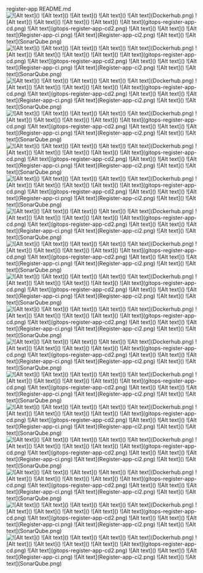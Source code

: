 register-app
README.md ![<br>
!\[Alt text\](<ArgoCD Dashboard0.png>) !\[Alt text\](<ArgoCD Dashboard1.png>) !\[Alt text\](<Argocd Dashboard2.png>) !\[Alt text\](<CloudFormation Stacks.png>) !\[Alt text\](Dockerhub.png) !\[Alt text\](<EKS Cluster.png>) !\[Alt text\](<Final App.png>) !\[Alt text\](<Github repo1.png>) !\[Alt text\](<Github repo2.png>) !\[Alt text\](gitops-register-app-cd.png) !\[Alt text\](gitops-register-app-cd2.png) !\[Alt text\](<Jenkins Dashboard.png>) !\[Alt text\](<Project Overview.png>) !\[Alt text\](Register-app-ci.png) !\[Alt text\](Register-app-ci2.png) !\[Alt text\](<Servers in AWS.png>) !\[Alt text\](SonarQube.png)](webapp/images/SonarQube.png) ![<br>
!\[Alt text\](<ArgoCD Dashboard0.png>) !\[Alt text\](<ArgoCD Dashboard1.png>) !\[Alt text\](<Argocd Dashboard2.png>) !\[Alt text\](<CloudFormation Stacks.png>) !\[Alt text\](Dockerhub.png) !\[Alt text\](<EKS Cluster.png>) !\[Alt text\](<Final App.png>) !\[Alt text\](<Github repo1.png>) !\[Alt text\](<Github repo2.png>) !\[Alt text\](gitops-register-app-cd.png) !\[Alt text\](gitops-register-app-cd2.png) !\[Alt text\](<Jenkins Dashboard.png>) !\[Alt text\](<Project Overview.png>) !\[Alt text\](Register-app-ci.png) !\[Alt text\](Register-app-ci2.png) !\[Alt text\](<Servers in AWS.png>) !\[Alt text\](SonarQube.png)](<webapp/images/Servers in AWS.png>) ![<br>
!\[Alt text\](<ArgoCD Dashboard0.png>) !\[Alt text\](<ArgoCD Dashboard1.png>) !\[Alt text\](<Argocd Dashboard2.png>) !\[Alt text\](<CloudFormation Stacks.png>) !\[Alt text\](Dockerhub.png) !\[Alt text\](<EKS Cluster.png>) !\[Alt text\](<Final App.png>) !\[Alt text\](<Github repo1.png>) !\[Alt text\](<Github repo2.png>) !\[Alt text\](gitops-register-app-cd.png) !\[Alt text\](gitops-register-app-cd2.png) !\[Alt text\](<Jenkins Dashboard.png>) !\[Alt text\](<Project Overview.png>) !\[Alt text\](Register-app-ci.png) !\[Alt text\](Register-app-ci2.png) !\[Alt text\](<Servers in AWS.png>) !\[Alt text\](SonarQube.png)](webapp/images/Register-app-ci2.png) ![<br>
!\[Alt text\](<ArgoCD Dashboard0.png>) !\[Alt text\](<ArgoCD Dashboard1.png>) !\[Alt text\](<Argocd Dashboard2.png>) !\[Alt text\](<CloudFormation Stacks.png>) !\[Alt text\](Dockerhub.png) !\[Alt text\](<EKS Cluster.png>) !\[Alt text\](<Final App.png>) !\[Alt text\](<Github repo1.png>) !\[Alt text\](<Github repo2.png>) !\[Alt text\](gitops-register-app-cd.png) !\[Alt text\](gitops-register-app-cd2.png) !\[Alt text\](<Jenkins Dashboard.png>) !\[Alt text\](<Project Overview.png>) !\[Alt text\](Register-app-ci.png) !\[Alt text\](Register-app-ci2.png) !\[Alt text\](<Servers in AWS.png>) !\[Alt text\](SonarQube.png)](webapp/images/Register-app-ci.png) ![<br>
!\[Alt text\](<ArgoCD Dashboard0.png>) !\[Alt text\](<ArgoCD Dashboard1.png>) !\[Alt text\](<Argocd Dashboard2.png>) !\[Alt text\](<CloudFormation Stacks.png>) !\[Alt text\](Dockerhub.png) !\[Alt text\](<EKS Cluster.png>) !\[Alt text\](<Final App.png>) !\[Alt text\](<Github repo1.png>) !\[Alt text\](<Github repo2.png>) !\[Alt text\](gitops-register-app-cd.png) !\[Alt text\](gitops-register-app-cd2.png) !\[Alt text\](<Jenkins Dashboard.png>) !\[Alt text\](<Project Overview.png>) !\[Alt text\](Register-app-ci.png) !\[Alt text\](Register-app-ci2.png) !\[Alt text\](<Servers in AWS.png>) !\[Alt text\](SonarQube.png)](<webapp/images/Project Overview.png>) ![<br>
!\[Alt text\](<ArgoCD Dashboard0.png>) !\[Alt text\](<ArgoCD Dashboard1.png>) !\[Alt text\](<Argocd Dashboard2.png>) !\[Alt text\](<CloudFormation Stacks.png>) !\[Alt text\](Dockerhub.png) !\[Alt text\](<EKS Cluster.png>) !\[Alt text\](<Final App.png>) !\[Alt text\](<Github repo1.png>) !\[Alt text\](<Github repo2.png>) !\[Alt text\](gitops-register-app-cd.png) !\[Alt text\](gitops-register-app-cd2.png) !\[Alt text\](<Jenkins Dashboard.png>) !\[Alt text\](<Project Overview.png>) !\[Alt text\](Register-app-ci.png) !\[Alt text\](Register-app-ci2.png) !\[Alt text\](<Servers in AWS.png>) !\[Alt text\](SonarQube.png)](<webapp/images/Jenkins Dashboard.png>) ![<br>
!\[Alt text\](<ArgoCD Dashboard0.png>) !\[Alt text\](<ArgoCD Dashboard1.png>) !\[Alt text\](<Argocd Dashboard2.png>) !\[Alt text\](<CloudFormation Stacks.png>) !\[Alt text\](Dockerhub.png) !\[Alt text\](<EKS Cluster.png>) !\[Alt text\](<Final App.png>) !\[Alt text\](<Github repo1.png>) !\[Alt text\](<Github repo2.png>) !\[Alt text\](gitops-register-app-cd.png) !\[Alt text\](gitops-register-app-cd2.png) !\[Alt text\](<Jenkins Dashboard.png>) !\[Alt text\](<Project Overview.png>) !\[Alt text\](Register-app-ci.png) !\[Alt text\](Register-app-ci2.png) !\[Alt text\](<Servers in AWS.png>) !\[Alt text\](SonarQube.png)](webapp/images/gitops-register-app-cd2.png) ![<br>
!\[Alt text\](<ArgoCD Dashboard0.png>) !\[Alt text\](<ArgoCD Dashboard1.png>) !\[Alt text\](<Argocd Dashboard2.png>) !\[Alt text\](<CloudFormation Stacks.png>) !\[Alt text\](Dockerhub.png) !\[Alt text\](<EKS Cluster.png>) !\[Alt text\](<Final App.png>) !\[Alt text\](<Github repo1.png>) !\[Alt text\](<Github repo2.png>) !\[Alt text\](gitops-register-app-cd.png) !\[Alt text\](gitops-register-app-cd2.png) !\[Alt text\](<Jenkins Dashboard.png>) !\[Alt text\](<Project Overview.png>) !\[Alt text\](Register-app-ci.png) !\[Alt text\](Register-app-ci2.png) !\[Alt text\](<Servers in AWS.png>) !\[Alt text\](SonarQube.png)](webapp/images/gitops-register-app-cd.png) ![<br>
!\[Alt text\](<ArgoCD Dashboard0.png>) !\[Alt text\](<ArgoCD Dashboard1.png>) !\[Alt text\](<Argocd Dashboard2.png>) !\[Alt text\](<CloudFormation Stacks.png>) !\[Alt text\](Dockerhub.png) !\[Alt text\](<EKS Cluster.png>) !\[Alt text\](<Final App.png>) !\[Alt text\](<Github repo1.png>) !\[Alt text\](<Github repo2.png>) !\[Alt text\](gitops-register-app-cd.png) !\[Alt text\](gitops-register-app-cd2.png) !\[Alt text\](<Jenkins Dashboard.png>) !\[Alt text\](<Project Overview.png>) !\[Alt text\](Register-app-ci.png) !\[Alt text\](Register-app-ci2.png) !\[Alt text\](<Servers in AWS.png>) !\[Alt text\](SonarQube.png)](<webapp/images/Github repo2.png>) ![<br>
!\[Alt text\](<ArgoCD Dashboard0.png>) !\[Alt text\](<ArgoCD Dashboard1.png>) !\[Alt text\](<Argocd Dashboard2.png>) !\[Alt text\](<CloudFormation Stacks.png>) !\[Alt text\](Dockerhub.png) !\[Alt text\](<EKS Cluster.png>) !\[Alt text\](<Final App.png>) !\[Alt text\](<Github repo1.png>) !\[Alt text\](<Github repo2.png>) !\[Alt text\](gitops-register-app-cd.png) !\[Alt text\](gitops-register-app-cd2.png) !\[Alt text\](<Jenkins Dashboard.png>) !\[Alt text\](<Project Overview.png>) !\[Alt text\](Register-app-ci.png) !\[Alt text\](Register-app-ci2.png) !\[Alt text\](<Servers in AWS.png>) !\[Alt text\](SonarQube.png)](<webapp/images/Github repo1.png>) ![<br>
!\[Alt text\](<ArgoCD Dashboard0.png>) !\[Alt text\](<ArgoCD Dashboard1.png>) !\[Alt text\](<Argocd Dashboard2.png>) !\[Alt text\](<CloudFormation Stacks.png>) !\[Alt text\](Dockerhub.png) !\[Alt text\](<EKS Cluster.png>) !\[Alt text\](<Final App.png>) !\[Alt text\](<Github repo1.png>) !\[Alt text\](<Github repo2.png>) !\[Alt text\](gitops-register-app-cd.png) !\[Alt text\](gitops-register-app-cd2.png) !\[Alt text\](<Jenkins Dashboard.png>) !\[Alt text\](<Project Overview.png>) !\[Alt text\](Register-app-ci.png) !\[Alt text\](Register-app-ci2.png) !\[Alt text\](<Servers in AWS.png>) !\[Alt text\](SonarQube.png)](<webapp/images/EKS Cluster.png>) ![<br>
!\[Alt text\](<ArgoCD Dashboard0.png>) !\[Alt text\](<ArgoCD Dashboard1.png>) !\[Alt text\](<Argocd Dashboard2.png>) !\[Alt text\](<CloudFormation Stacks.png>) !\[Alt text\](Dockerhub.png) !\[Alt text\](<EKS Cluster.png>) !\[Alt text\](<Final App.png>) !\[Alt text\](<Github repo1.png>) !\[Alt text\](<Github repo2.png>) !\[Alt text\](gitops-register-app-cd.png) !\[Alt text\](gitops-register-app-cd2.png) !\[Alt text\](<Jenkins Dashboard.png>) !\[Alt text\](<Project Overview.png>) !\[Alt text\](Register-app-ci.png) !\[Alt text\](Register-app-ci2.png) !\[Alt text\](<Servers in AWS.png>) !\[Alt text\](SonarQube.png)](<webapp/images/Final App.png>) ![<br>
!\[Alt text\](<ArgoCD Dashboard0.png>) !\[Alt text\](<ArgoCD Dashboard1.png>) !\[Alt text\](<Argocd Dashboard2.png>) !\[Alt text\](<CloudFormation Stacks.png>) !\[Alt text\](Dockerhub.png) !\[Alt text\](<EKS Cluster.png>) !\[Alt text\](<Final App.png>) !\[Alt text\](<Github repo1.png>) !\[Alt text\](<Github repo2.png>) !\[Alt text\](gitops-register-app-cd.png) !\[Alt text\](gitops-register-app-cd2.png) !\[Alt text\](<Jenkins Dashboard.png>) !\[Alt text\](<Project Overview.png>) !\[Alt text\](Register-app-ci.png) !\[Alt text\](Register-app-ci2.png) !\[Alt text\](<Servers in AWS.png>) !\[Alt text\](SonarQube.png)](webapp/images/Dockerhub.png) ![<br>
!\[Alt text\](<ArgoCD Dashboard0.png>) !\[Alt text\](<ArgoCD Dashboard1.png>) !\[Alt text\](<Argocd Dashboard2.png>) !\[Alt text\](<CloudFormation Stacks.png>) !\[Alt text\](Dockerhub.png) !\[Alt text\](<EKS Cluster.png>) !\[Alt text\](<Final App.png>) !\[Alt text\](<Github repo1.png>) !\[Alt text\](<Github repo2.png>) !\[Alt text\](gitops-register-app-cd.png) !\[Alt text\](gitops-register-app-cd2.png) !\[Alt text\](<Jenkins Dashboard.png>) !\[Alt text\](<Project Overview.png>) !\[Alt text\](Register-app-ci.png) !\[Alt text\](Register-app-ci2.png) !\[Alt text\](<Servers in AWS.png>) !\[Alt text\](SonarQube.png)](<webapp/images/Argocd Dashboard2.png>) ![<br>
!\[Alt text\](<ArgoCD Dashboard0.png>) !\[Alt text\](<ArgoCD Dashboard1.png>) !\[Alt text\](<Argocd Dashboard2.png>) !\[Alt text\](<CloudFormation Stacks.png>) !\[Alt text\](Dockerhub.png) !\[Alt text\](<EKS Cluster.png>) !\[Alt text\](<Final App.png>) !\[Alt text\](<Github repo1.png>) !\[Alt text\](<Github repo2.png>) !\[Alt text\](gitops-register-app-cd.png) !\[Alt text\](gitops-register-app-cd2.png) !\[Alt text\](<Jenkins Dashboard.png>) !\[Alt text\](<Project Overview.png>) !\[Alt text\](Register-app-ci.png) !\[Alt text\](Register-app-ci2.png) !\[Alt text\](<Servers in AWS.png>) !\[Alt text\](SonarQube.png)](<webapp/images/CloudFormation Stacks.png>) ![<br>
!\[Alt text\](<ArgoCD Dashboard0.png>) !\[Alt text\](<ArgoCD Dashboard1.png>) !\[Alt text\](<Argocd Dashboard2.png>) !\[Alt text\](<CloudFormation Stacks.png>) !\[Alt text\](Dockerhub.png) !\[Alt text\](<EKS Cluster.png>) !\[Alt text\](<Final App.png>) !\[Alt text\](<Github repo1.png>) !\[Alt text\](<Github repo2.png>) !\[Alt text\](gitops-register-app-cd.png) !\[Alt text\](gitops-register-app-cd2.png) !\[Alt text\](<Jenkins Dashboard.png>) !\[Alt text\](<Project Overview.png>) !\[Alt text\](Register-app-ci.png) !\[Alt text\](Register-app-ci2.png) !\[Alt text\](<Servers in AWS.png>) !\[Alt text\](SonarQube.png)](<webapp/images/ArgoCD Dashboard1.png>) ![<br>
!\[Alt text\](<ArgoCD Dashboard0.png>) !\[Alt text\](<ArgoCD Dashboard1.png>) !\[Alt text\](<Argocd Dashboard2.png>) !\[Alt text\](<CloudFormation Stacks.png>) !\[Alt text\](Dockerhub.png) !\[Alt text\](<EKS Cluster.png>) !\[Alt text\](<Final App.png>) !\[Alt text\](<Github repo1.png>) !\[Alt text\](<Github repo2.png>) !\[Alt text\](gitops-register-app-cd.png) !\[Alt text\](gitops-register-app-cd2.png) !\[Alt text\](<Jenkins Dashboard.png>) !\[Alt text\](<Project Overview.png>) !\[Alt text\](Register-app-ci.png) !\[Alt text\](Register-app-ci2.png) !\[Alt text\](<Servers in AWS.png>) !\[Alt text\](SonarQube.png)](<webapp/images/ArgoCD Dashboard0.png>)

